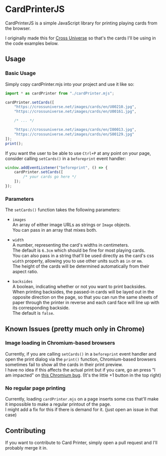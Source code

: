 # CardPrinterJS
CardPrinterJS is a simple JavaScript library for printing playing cards from the browser.  

I originally made this for [Cross Universe](https://crossuniverse.net) so that's the cards I'll be using in the code examples below.

## Usage

### Basic Usage

Simply copy cardPrinter.mjs into your project and use it like so:
```js
import * as cardPrinter from "./cardPrinter.mjs";

cardPrinter.setCards([
	"https://crossuniverse.net/images/cards/en/U00210.jpg",
	"https://crossuniverse.net/images/cards/en/U00161.jpg",

	/* ... */

	"https://crossuniverse.net/images/cards/en/I00013.jpg",
	"https://crossuniverse.net/images/cards/en/S00129.jpg"
]);
print();
```

If you want the user to be able to use ``Ctrl+P`` at any point on your page, consider calling ``setCards()`` in a ``beforeprint`` event handler:
```js
window.addEventListener("beforeprint", () => {
	cardPrinter.setCards([
		/* your cards go here */
	]);
});
```

### Parameters

The ``setCards()`` function takes the following parameters:

- ``images``  
  An array of either image URLs as strings or ``Image`` objects.  
  You can pass in an array that mixes both.  

- ``width``  
  A number, representing the card's widths in centimeters.  
  The default is ``6.3cm`` which should be fine for most playing cards.  
  You can also pass in a string that'll be used directly as the card's css ``width`` property, allowing you to use other units such as ``in`` or ``mm``.  
  The height of the cards will be determined automatically from their aspect ratio.

- ``backsides``  
  A boolean, indicating whether or not you want to print backsides.  
  When printing backsides, the passed-in cards will be layed out in the opposite direction on the page, so that you can run the same sheets of paper through the printer in reverse and each card face will line up with its corresponding backside.  
  The default is ``false``.


## Known Issues (pretty much only in Chrome)

### Image loading in Chromium-based browsers
Currently, if you are calling ``setCards()`` in a ``beforeprint`` event handler and open the print dialog via the ``print()`` function, Chromium-based browsers sometimes fail to show all the cards in their print preview.  
I have no idea if this affects the actual print but if you care, go an press "I am impacted" on [this Chromium bug](https://issues.chromium.org/issues/40262871). (It's the little +1 button in the top right)

### No regular page printing
Currently, loading ``cardPrinter.mjs`` on a page inserts some css that'll make it impossible to make a regular printout of the page.  
I might add a fix for this if there is demand for it. (just open an issue in that case)

## Contributing

If you want to contribute to Card Printer, simply open a pull request and I'll probably merge it in.
